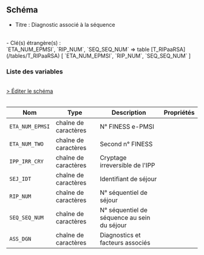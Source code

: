 ## Schéma

- Titre : Diagnostic associé à la séquence
<br />
- Clé(s) étrangère(s) : <br />
`ETA_NUM_EPMSI`, `RIP_NUM`, `SEQ_SEQ_NUM` => table [T_RIPaaRSA](/tables/T_RIPaaRSA) [ `ETA_NUM_EPMSI`, `RIP_NUM`, `SEQ_SEQ_NUM` ]<br />

### Liste des variables
<br />
<div>
    <a href="https://gitlab.com/healthdatahub/schema-snds/edit/master/schemas/PMSI%20RIP/T_RIPaaRSAD.json"  
    arget="_blank" rel="noopener noreferrer">> Éditer le schéma</a>
    <OutboundLink />
</div>
<br />

Nom|Type|Description|Propriétés
-|-|-|-
`ETA_NUM_EPMSI`|chaîne de caractères|N° FINESS e-PMSI||
`ETA_NUM_TWO`|chaîne de caractères|Second n° FINESS||
`IPP_IRR_CRY`|chaîne de caractères|Cryptage irreversible de l&#x27;IPP||
`SEJ_IDT`|chaîne de caractères|Identifiant de séjour||
`RIP_NUM`|chaîne de caractères|N° séquentiel de séjour||
`SEQ_SEQ_NUM`|chaîne de caractères|N° séquentiel de séquence au sein du séjour||
`ASS_DGN`|chaîne de caractères|Diagnostics et facteurs associés||

